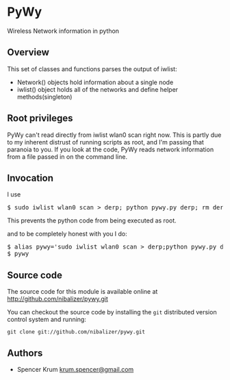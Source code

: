 # PyWy

Wireless Network information in python

## Overview

This set of classes and functions parses the output of iwlist:

 *   Network() objects hold information about a single node
 *   iwlist()  object holds all of the networks and define helper methods(singleton)


## Root privileges

PyWy can't read directly from iwlist wlan0 scan right now. This is partly due to
my inherent distrust of running scripts as root, and I'm passing that paranoia
to you. If you look at the code, PyWy reads network information from a file
passed in on the command line. 

## Invocation

I use 

<pre>
$ sudo iwlist wlan0 scan > derp; python pywy.py derp; rm derp
</pre>

This prevents the python code from being executed as root. 

and to be completely honest with you I do:

<pre>
$ alias pywy='sudo iwlist wlan0 scan > derp;python pywy.py derp; rm derp
$ pywy
</pre>

Source code
-----------

The source code for this module is available online at
    http://github.com/nibalizer/pywy.git

You can checkout the source code by installing the `git` distributed version
control system and running:

    git clone git://github.com/nibalizer/pywy.git

Authors
-------

 *   Spencer Krum <krum.spencer@gmail.com>
